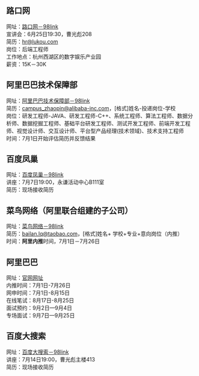 ## 路口网

网址：[路口网－98link](http://www.cc98.org/dispbbs.asp?boardID=248&ID=4533374&page=2)  
宣讲会：6月25日19:30，曹光彪208  
简历：hr@lukou.com  
岗位：后端工程师  
工作地点：杭州西湖区的数字娱乐产业园  
薪资：15K－30K

## 阿里巴巴技术保障部

网址：[阿里巴巴技术保障部－98link](http://www.cc98.org/dispbbs.asp?boardID=248&ID=4533412&page=2)  
简历：campus_zhaopin@alibaba-inc.com，[格式]姓名-投递岗位-学校  
岗位：研发工程师-JAVA、研发工程师-C++、系统工程师、算法工程师、数据分析师、数据挖掘工程师、基础平台研发工程师、测试开发工程师、前端开发工程师、视觉设计师、交互设计师、平台型产品经理(技术领域)、技术支持工程师  
时间：7月1日开始评估简历并反馈结果

## 百度凤巢

网址：[百度凤巢－98link](http://www.cc98.org/dispbbs.asp?boardID=248&ID=4535292&page=)  
讲座：7月7日19:00，永谦活动中心B111室  
简历：现场接收简历

## 菜鸟网络（阿里联合组建的子公司）

网址：[菜鸟网络－98link](http://www.cc98.org/dispbbs.asp?boardID=235&ID=4536916&page=)  
简历：bailan.lq@taobao.com，[格式]姓名+ 学校+专业+意向岗位（内推）  
时间：**阿里内推**时间，7月1日－7月26日

## 阿里巴巴

网址：[官网网址](https://campus.alibaba.com/noticeDetail.htm?code=tmsItemData1)  
内推时间：7月1日-7月26日  
网申时间：7月1日-8月15日  
在线笔试：8月17日-8月25日  
面试预约：9月2日—9月4日  
专场面试：9月7日—9月25日

## 百度大搜索

网址：[百度大搜索－98link](http://www.cc98.org/dispbbs.asp?boardID=248&ID=4542035&page=)  
讲座：7月14日19:00，曹光彪主楼413  
简历：现场接收简历